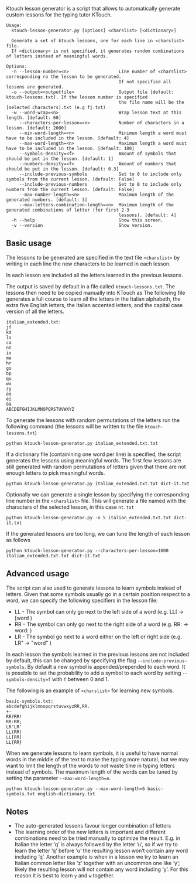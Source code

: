 Ktouch lesson generator is a script that allows to automatically generate custom lessons for the typing tutor KTouch.

```
Usage:
  ktouch-lesson-generator.py [options] <charslist> [<dictionary>]

  Generate a set of ktouch lessons, one for each line in <charslist> file.
  If <dictionary> is not specified, it generates random combinations of letters instead of meaningful words.

Options:
  -n --lesson-number=<n>                   Line number of <charslist> corresponding ro the lesson to be generated. 
                                           If not specified all lessons are generated.
  -o --output=<outputfile>                 Output file [default: ktouch-lessons.txt]. If the lesson number is specified
                                           the file name will be the [selected characters].txt (e.g fj.txt)
  -w --word-wrap=<n>                       Wrap lesson text at this length. [default: 60]
     --characters-per-lesson=<n>           Number of characters in a lesson. [default: 2000]
     --min-word-length=<n>                 Minimum length a word must have to be included in the lesson. [default: 4]
     --max-word-length=<n>                 Maximum length a word must have to be included in the lesson. [default: 100]
     --symbols-density=<f>                 Amount of symbols that should be put in the lesson. [default: 1]
     --numbers-density=<f>                 Amount of numbers that should be put in the lesson. [default: 0.3]
     --include-previous-symbols            Set to 0 to include only symbols from the current lesson. [default: False]
     --include-previous-numbers            Set to 0 to include only numbers from the current lesson. [default: False]
     --max-number-length=<n>               Maximum length of the generated numbers. [default: 3]
     --max-letters-combination-length=<n>  Maximum length of the generated combinations of letter (for first 2-3 
                                           lessons). [default: 4]
  -h --help                                Show this screen.
  -v --version                             Show version.

```

Basic usage
-----------
The lessons to be generated are specified in the text file `<charslist>` by writing in each line the new characters
to be learned in each lesson.

In each lesson are included all the letters learned in the previous lessons.

The output is saved by default in a file called `ktouch-lessons.txt`. The lessons then need to be copied manually
into KTouch as 
The following file generates a full course to learn all the letters in the Italian alphabeth, the extra five English letters, the Italian accented letters, and the capital case version of all the letters.



```
italian_extended.txt:
jf
kd
ls
ca
nt
iv
me
hr
go
bp
qu
wx
zy
èé
éì
òà
ABCDEFGHIJKLMNOPQRSTUVWXYZ
```

To generate the lessons with random permutations  of the letters run the following command
(the lessons will be written to the file `ktouch-lessons.txt`)
```
python ktouch-lesson-generator.py italian_extended.txt.txt
```

If a dictionary file (containining one word per line) is specified, the script generates the lessons
using meaningful words. The first few lessons are still generated with random permutations of letters
given that there are not enough letters to pick meaningful words.
```
python ktouch-lesson-generator.py italian_extended.txt.txt dict-it.txt
```

Optionally we can generate a single lesson by specifying the corresponding line number in the `<charslist>` file.
This will generate a file named with the characters of the selected lesson, in this case `nt.txt`
```
python ktouch-lesson-generator.py -n 5 italian_extended.txt.txt dict-it.txt
```

If the generated lessons are too long, we can tune the length of each lesson as follows
```
python ktouch-lesson-generator.py --characters-per-lesson=1000 italian_extended.txt.txt dict-it.txt
```

Advanced usage
--------------

The script can also used to generate lessons to learn symbols instead of letters. Given that some symbols
usually go in a certain position respect to a word, we can specify the following specifiers in the lesson file:

- LL - The symbol can only go next to the left side of a word (e.g. LL[ -> [word )
- RR - The symbol can only go next to the right side of a word (e.g. RR: -> word: )
- LR - The symbol go next to a word either on the left or right side (e.g. LR" -> "word" )

In each lesson the symbols learned in the previous lessons are not included by default, this can be changed by 
specifying the flag `--include-previous-symbols`. By default a new symbol is appended/prepended to each word. 
It is possible to set the probability to add a symbol to each word by setting `--symbols-density=f` with `f` 
between 0 and 1.

The following is an example of `<charslist>` for learning new symbols.

```
basic-symbols.txt:
abcdefghijklmnopqrstuvwxyzRR,RR.
+-
RR?RR!
RR:RR;
LR"LR'
LL(RR)
LL[RR]
LL{RR}
```

When we generate lessons to learn symbols, it is useful to have normal words in the middle of the text to make the
typing more natural, but we may want to limit the length of the words to not waste time in typing letters instead of
symbols. The maximum length of the words can be tuned by setting the parameter `--max-word-length=n`.
```
python ktouch-lesson-generator.py --max-word-length=6 basic-symbols.txt english-dictionary.txt
```

Notes
-----
- The auto-generated lessons favour longer combination of letters
- The learning order of the new letters is important and different combinations need to be tried manually to optimize 
the result. E.g. in Italian the letter ‘q’ is always followed by the letter ‘u’, so if we try 
to learn the letter ‘q’ before ‘u’ the resulting lesson won’t contain any word including ‘q’. Another example is when in 
a lesson we try to learn an Italian common letter like ‘z’ together with an uncommon one like ‘y’; 
likely the resulting lesson will not contain any word including ‘y’. For this reason it is best to learn `y` and `w` 
together.
